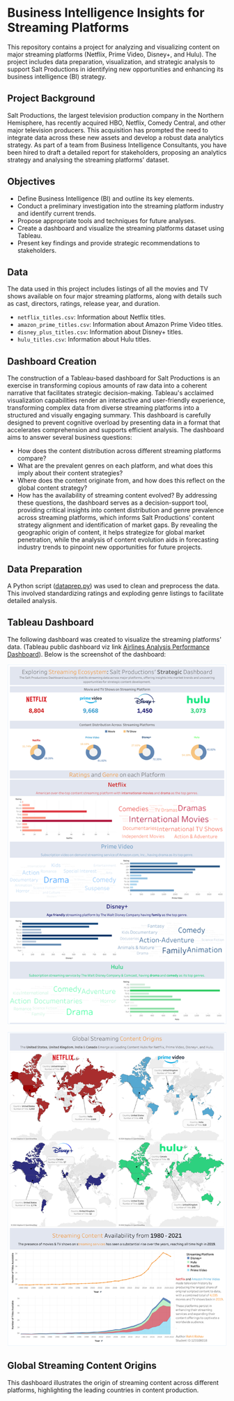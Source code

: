 # Business Intelligence Insights for Streaming Platforms
This repository contains a project for analyzing and visualizing content on major streaming platforms (Netflix, Prime Video, Disney+, and Hulu). The project includes data preparation, visualization, and strategic analysis to support Salt Productions in identifying new opportunities and enhancing its business intelligence (BI) strategy.

## Project Background

Salt Productions, the largest television production company in the Northern Hemisphere, has recently acquired HBO, Netflix, Comedy Central, and other major television producers. This acquisition has prompted the need to integrate data across these new assets and develop a robust data analytics strategy. As part of a team from Business Intelligence Consultants, you have been hired to draft a detailed report for stakeholders, proposing an analytics strategy and analysing the streaming platforms' dataset.

## Objectives

- Define Business Intelligence (BI) and outline its key elements.
- Conduct a preliminary investigation into the streaming platform industry and identify current trends.
- Propose appropriate tools and techniques for future analyses.
- Create a dashboard and visualize the streaming platforms dataset using Tableau.
- Present key findings and provide strategic recommendations to stakeholders.

## Data

The data used in this project includes listings of all the movies and TV shows available on four major streaming platforms, along with details such as cast, directors, ratings, release year, and duration.

- `netflix_titles.csv`: Information about Netflix titles.
- `amazon_prime_titles.csv`: Information about Amazon Prime Video titles.
- `disney_plus_titles.csv`: Information about Disney+ titles.
- `hulu_titles.csv`: Information about Hulu titles.

## Dashboard Creation
The construction of a Tableau-based dashboard for Salt Productions is an exercise in transforming copious amounts of raw data into a coherent narrative that facilitates strategic decision-making. Tableau's acclaimed visualization capabilities render an interactive and user-friendly experience, transforming complex data from diverse streaming platforms into a structured and visually engaging summary. This dashboard is carefully designed to prevent cognitive overload by presenting data in a format that accelerates comprehension and supports efficient analysis.
The dashboard aims to answer several business questions:
- How does the content distribution across different streaming platforms compare?
- What are the prevalent genres on each platform, and what does this imply about their content strategies?
- Where does the content originate from, and how does this reflect on the global content strategy?
- How has the availability of streaming content evolved? 
By addressing these questions, the dashboard serves as a decision-support tool, providing critical insights into content distribution and genre prevalence across streaming platforms, which informs Salt Productions' content strategy alignment and identification of market gaps. By revealing the geographic origin of content, it helps strategize for global market penetration, while the analysis of content evolution aids in forecasting industry trends to pinpoint new opportunities for future projects.



## Data Preparation

A Python script ([dataprep.py](scripts/dataprep.py)) was used to clean and preprocess the data. This involved standardizing ratings and exploding genre listings to facilitate detailed analysis.


## Tableau Dashboard

The following dashboard was created to visualize the streaming platforms' data. (Tableau public dashboard viz link 
[Airlines Analysis Performance Dashboard](https://public.tableau.com/views/BusinessIntelligenceInsightsforStreamingPlatforms/Dashboard1?:language=en-US&:sid=&:display_count=n&:origin=viz_share_link)). Below is the screenshot of the dashboard:

![alt text][logo1]

[logo1]: dashboard/dashboard1.png "Streaming Platforms Dashboard"

![alt text][logo2]

[logo2]: dashboard/dashboard2.png "Streaming Platforms Dashboard"

## Global Streaming Content Origins

This dashboard illustrates the origin of streaming content across different platforms, highlighting the leading countries in content production.


